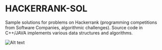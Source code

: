HACKERRANK-SOL
==============

Sample solutions for problems on Hackerrank (programming competitions from Software Companies, algorithmic challenges). Source code in C++/JAVA implements various data structures and algorithms.

![Alt text](https://raw.github.com/ngoloc/HACKERRANK-SOL/master/hackerranklogo_green.png "Hackerrank Logo")

